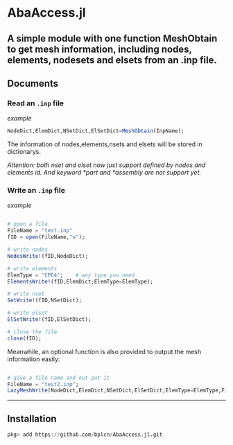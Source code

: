 # AbaAccess.jl
A simple module with one function MeshObtain to get mesh information, including nodes, elements, nodesets and elsets from an .inp file.
---
## Documents
### Read an `.inp` file
*example*
```julia
NodeDict,ElemDict,NSetDict,ElSetDict=MeshObtain(InpName);
```
The information of nodes,elements,nsets and elsets will be stored in dictionarys.

*Attention: both nset and elset now just support defined by nodes and elements id. And keyword \*part and \*assembly are not support yet.*

### Write an `.inp` file
*example*
```julia

# open a file
FileName = "test.inp"
fID = open(FileName,"w");

# write nodes
NodesWrite!(fID,NodeDict);

# write elements
ElemType = "CPE4";    # any type you need
ElementsWrite!(fID,ElemDict;ElemType=ElemType);

# write nset
SetWrite!(fID,NSetDict);

# write elset 
ElSetWrite!(fID,ElSetDict);

# close the file
close(fID);

```

Meanwhile, an optional function is also provided to output the mesh information easily:
```julia

# give a file name and out put it
FileName = "test2.inp";
LazyMeshWrite(NodeDict,ElemDict,NSetDict,ElSetDict;ElemType=ElemType,FileName=FileName);

```


---
## Installation
```julia
pkg> add https://github.com/bplcn/AbaAccess.jl.git
```
